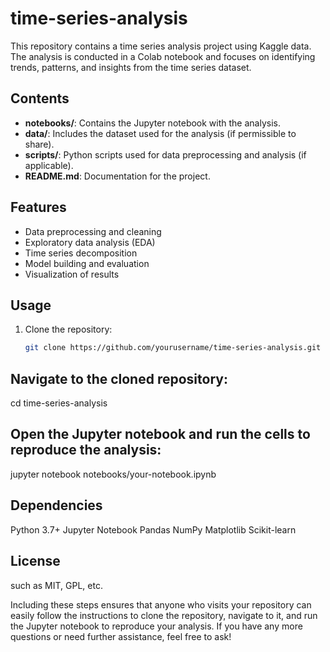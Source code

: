 # time-series-analysis
This repository contains a time series analysis project using Kaggle data. The analysis is conducted in a Colab notebook and focuses on identifying trends, patterns, and insights from the time series dataset.
## Contents
- **notebooks/**: Contains the Jupyter notebook with the analysis.
- **data/**: Includes the dataset used for the analysis (if permissible to share).
- **scripts/**: Python scripts used for data preprocessing and analysis (if applicable).
- **README.md**: Documentation for the project.

## Features
- Data preprocessing and cleaning
- Exploratory data analysis (EDA)
- Time series decomposition
- Model building and evaluation
- Visualization of results

## Usage
1. Clone the repository:
   ```bash
   git clone https://github.com/yourusername/time-series-analysis.git
  ## Navigate to the cloned repository:
  cd time-series-analysis
## Open the Jupyter notebook and run the cells to reproduce the analysis:
jupyter notebook notebooks/your-notebook.ipynb
## Dependencies
Python 3.7+
Jupyter Notebook
Pandas
NumPy
Matplotlib
Scikit-learn
## License
such as MIT, GPL, etc.

Including these steps ensures that anyone who visits your repository can easily follow the instructions to clone the repository, navigate to it, and run the Jupyter notebook to reproduce your analysis. If you have any more questions or need further assistance, feel free to ask!



